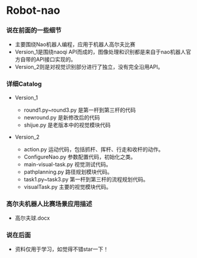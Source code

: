 # Robot-nao

### 说在前面的一些细节
- 主要围绕Nao机器人编程，应用于机器人高尔夫比赛
- Version_1是围绕naoqi API而成的，图像处理和识别都是来自于nao机器人官方自带的API接口实现的。
- Version_2则是对视觉识别部分进行了独立，没有完全沿用API。


### 详细Catalog

- Version_1
  - round1.py~round3.py 是第一杆到第三杆的代码
  - newround.py 是新修改后的代码
  - shijue.py 是老版本中的视觉模块代码
  
- Version_2
  - action.py 运动代码，包括抓杆、挥杆、行走和收杆的动作。
  - ConfigureNao.py 参数配置代码，初始化之类。
  - main-visual-task.py 视觉测试代码。
  - pathplanning.py 路径规划模块代码。
  - task1.py~task3.py 第一杆到第三杆的流程规划代码。
  - visualTask.py 主要的视觉模块代码。

### 高尔夫机器人比赛场景应用描述

- 高尔夫球.docx

### 说在后面
- 资料仅用于学习，如觉得不错star一下！
